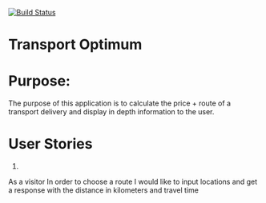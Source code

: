 [![Build Status](https://semaphoreci.com/api/v1/grconnor/transport_optimum_client/branches/pull-request-6/badge.svg)](https://semaphoreci.com/grconnor/transport_optimum_client)

# Transport Optimum

# Purpose:
The purpose of this application is to calculate the price + route of a transport delivery and display in depth information to the user.

# User Stories
1.
As a visitor
In order to choose a route
I would like to input locations and get a response with the distance in kilometers and travel time
